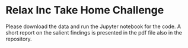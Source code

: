 # Relax Inc Take Home Challenge
Please download the data and run the Jupyter notebook for the code.
A short report on the salient findings is presented in the pdf file also in the repository.
